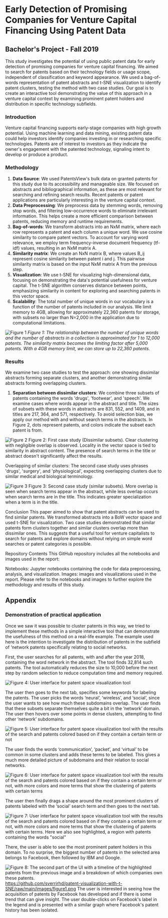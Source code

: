 # Early Detection of Promising Companies for Venture Capital Financing Using Patent Data

## Bachelor's Project - Fall 2019

This study investigates the potential of using public patent data for early detection of promising companies for venture capital financing. We aimed to search for patents based on their technology fields or usage scope, independent of classification and keyword appearance. We used a bag-of-words representation of patent abstracts and t-SNE visualization to identify patent clusters, testing the method with two case studies. Our goal is to create an interactive tool demonstrating the value of this approach in a venture capital context by examining prominent patent holders and distribution in specific technology subfields.

### Introduction

Venture capital financing supports early-stage companies with high growth potential. Using machine learning and data mining, existing patent data could help investors identify companies investing in or researching specific technologies. Patents are of interest to investors as they indicate the owner's engagement with the patented technology, signaling intent to develop or produce a product.

### Methodology

1. **Data Source**: We used PatentsView's bulk data on granted patents for this study due to its accessibility and manageable size. We focused on abstracts and bibliographical information, as these are most relevant for searching and refining search results. Recent patents or patent applications are particularly interesting in the venture capital context.
2. **Data Preprocessing**: We preprocess data by stemming words, removing stop words, and filtering low-occurrence words to eliminate irrelevant information. This helps create a more efficient comparison between patents, reducing memory and runtime requirements.
3. **Bag-of-words**: We transform abstracts into an NxM matrix, where each row represents a patent and each column a unique word. We use cosine similarity to compare patent vectors. To account for varying word relevance, we employ term frequency-inverse document frequency (tf-idf) values, resulting in an NxM matrix A.
4. **Similarity matrix**: We create an NxN matrix B, where values B_ij represent cosine similarity between patent i and j. This pairwise similarity matrix is based on the input NxM matrix A from the previous step.
5. **Visualization**: We use t-SNE for visualizing high-dimensional data, focusing on demonstrating the data's potential usefulness for venture capital. The t-SNE algorithm conserves distance between points, emphasizing similarity in content for exploring and searching patents in this vector space.
6. **Scalability**: The total number of unique words in our vocabulary is a function of the number of patents included in our analysis. We limit memory to 4GB, allowing for approximately 22,360 patents for storage, with subsets no larger than N=2,000 in the application due to computational limitations.

![Figure 1](https://github.com/sverrirhd/patent-visualization-with-t-SNE/raw/main/images/figure1.png)
*Figure 1: The relationship between the number of unique words and the number of abstracts in a collection is approximated for 1 to 12,000 patents. The similarity matrix becomes the limiting factor after 5,000 patents. With a 4GB memory limit, we can store up to 22,360 patents.*

### Results

We examine two case studies to test the approach: one showing dissimilar abstracts forming separate clusters, and another demonstrating similar abstracts forming overlapping clusters.

1. **Separation between dissimilar clusters**: We combine three subsets of patents containing the words 'drugs', 'footwear', and 'speech'. We examine cases where words appear in the abstract and title. The sizes of subsets with these words in abstracts are 831, 552, and 1409, and in titles are 217, 364, and 571, respectively. To avoid selection bias, we apply our method with and without search terms in the abstracts. In Figure 2, dots represent patents, and colors indicate the subset each patent is from.

![Figure 2](https://github.com/sverrirhd/patent-visualization-with-t-SNE/raw/main/images/figure2.png)
Figure 2: First case study (Dissimilar subsets). Clear clustering with negligible overlap is observed. Locality in the vector space is tied to similarity in abstract content. The presence of search terms in the title or abstract doesn't significantly affect the results.

Overlapping of similar clusters: The second case study uses phrases 'drugs', 'surgery', and 'physiological', expecting overlapping clusters due to similar medical and biological terminology.

![Figure 3](https://github.com/sverrirhd/patent-visualization-with-t-SNE/raw/main/images/figure3.png)
Figure 3: Second case study (similar subsets). More overlap is seen when search terms appear in the abstract, while less overlap occurs when search terms are in the title. This indicates greater specialization when a term is in the title.

Conclusion
This paper aimed to show that patent abstracts can be used to find similar patents. We transformed abstracts into a BoW vector space and used t-SNE for visualization. Two case studies demonstrated that similar patents form clusters together and similar clusters overlap more than dissimilar ones. This suggests that a useful tool for venture capitalists to search for patents and explore domains without relying on simple word searches or patent categories is possible.

Repository Contents
This GitHub repository includes all the notebooks and images used in the report:

Notebooks: Jupyter notebooks containing the code for data preprocessing, analysis, and visualization.
Images: images and visualizations used in the report.
Please refer to the notebooks and images to further explore the methodology and results of this study.

## Appendix

### Demonstration of practical application

Once we saw it was possible to cluster patents in this way, we tried to implement these methods in a simple interactive tool that can demonstrate the usefulness of this method on a real-life example. The example used here is the intention to investigate the distribution of patents in the subfield of ‘network patents specifically relating to social networks.

First, the user searches for all patents, with and after the year 2018, containing the word network in the abstract. The tool finds 32,814 such patents. The tool automatically reduces the size to 10,000 before the next step by random selection to reduce computation time and memory required.

![Figure 4: User interface for patent space visualization tool](https://github.com/sverrirhd/patent-visualization-with-t-SNE/raw/main/images/figure4.png)

The user then goes to the next tab, specifies some keywords for labeling the patents. The user picks the words ‘neural’, ‘wireless’, and ‘social’, since the user wants to see how much these subdomains overlap. The user finds that these subsets separate themselves quite a bit in the ‘network’ domain. The user then hovers over some points in dense clusters, attempting to find other ‘network’ subdomains.

![Figure 5: User interface for patent space visualization tool with the results of the search and patents colored based on if they contain a certain term or not](https://github.com/sverrirhd/patent-visualization-with-t-SNE/raw/main/images/figure5.png)

The user finds the words ‘communication’, ‘packet’, and ‘virtual’ to be common in some clusters and adds these terms to be labeled. This gives a much more detailed picture of subdomains and their relation to social networks.

![Figure 6: User interface for patent space visualization tool with the results of the search and patents colored based on if they contain a certain term or not, with more colors and more terms that show the clustering of patents with certain terms](https://github.com/sverrirhd/patent-visualization-with-t-SNE/raw/main/images/figure6.png)

The user then finally drags a shape around the most prominent clusters of patents labeled with the ‘social’ search term and then goes to the next tab.

![Figure 7: User interface for patent space visualization tool with the results of the search and patents colored based on if they contain a certain term or not, with more colors and more terms that show the clustering of patents with certain terms. Here we also see highlighted, a region with patents containing the words "social"](https://github.com/sverrirhd/patent-visualization-with-t-SNE/raw/main/images/figure7.png)

There, the user is able to see the most prominent patent holders in this domain. To no surprise, the biggest number of patents in the selected area belongs to Facebook, then followed by IBM and Google.

![Figure 8: The second part of the UI with a timeline of the highlighted patents from the previous image and a breakdown of which companies own these patents.](https://github.com/sverrirhd/patent-visualization-with-t-SNE/raw/main/images/figure8.png)
https://github.com/sverrirhd/patent-visualization-with-t-SNE/raw/main/images/figure1.png
The user is interested in seeing how the acquisition of patents by Facebook has developed and if there is some trend that can give insight. The user double-clicks on Facebook's label in the legend and is presented with a similar graph where Facebook's patent history has been isolated.
